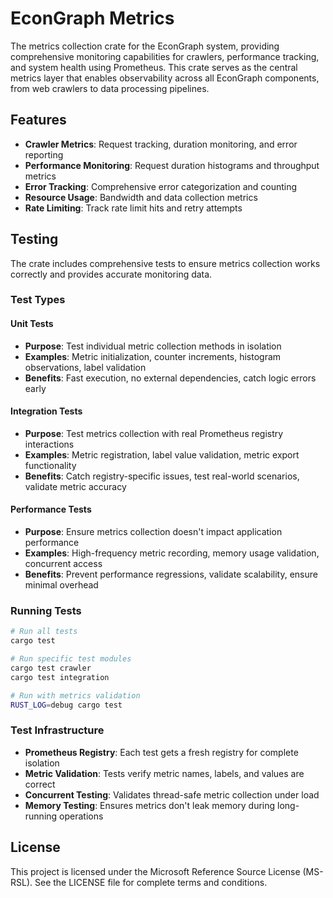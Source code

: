 # EconGraph Metrics

The metrics collection crate for the EconGraph system, providing comprehensive monitoring capabilities for crawlers, performance tracking, and system health using Prometheus. This crate serves as the central metrics layer that enables observability across all EconGraph components, from web crawlers to data processing pipelines.

## Features

- **Crawler Metrics**: Request tracking, duration monitoring, and error reporting
- **Performance Monitoring**: Request duration histograms and throughput metrics  
- **Error Tracking**: Comprehensive error categorization and counting
- **Resource Usage**: Bandwidth and data collection metrics
- **Rate Limiting**: Track rate limit hits and retry attempts

## Testing

The crate includes comprehensive tests to ensure metrics collection works correctly and provides accurate monitoring data.

### Test Types

#### **Unit Tests**
- **Purpose**: Test individual metric collection methods in isolation
- **Examples**: Metric initialization, counter increments, histogram observations, label validation
- **Benefits**: Fast execution, no external dependencies, catch logic errors early

#### **Integration Tests**
- **Purpose**: Test metrics collection with real Prometheus registry interactions
- **Examples**: Metric registration, label value validation, metric export functionality
- **Benefits**: Catch registry-specific issues, test real-world scenarios, validate metric accuracy

#### **Performance Tests**
- **Purpose**: Ensure metrics collection doesn't impact application performance
- **Examples**: High-frequency metric recording, memory usage validation, concurrent access
- **Benefits**: Prevent performance regressions, validate scalability, ensure minimal overhead

### Running Tests

```bash
# Run all tests
cargo test

# Run specific test modules
cargo test crawler
cargo test integration

# Run with metrics validation
RUST_LOG=debug cargo test
```

### Test Infrastructure

- **Prometheus Registry**: Each test gets a fresh registry for complete isolation
- **Metric Validation**: Tests verify metric names, labels, and values are correct
- **Concurrent Testing**: Validates thread-safe metric collection under load
- **Memory Testing**: Ensures metrics don't leak memory during long-running operations

## License

This project is licensed under the Microsoft Reference Source License (MS-RSL). See the LICENSE file for complete terms and conditions.
